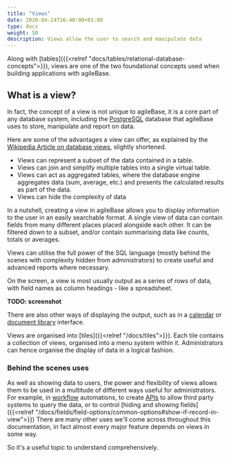 ```yaml
---
title: "Views"
date: 2020-04-24T16:40:00+01:00
type: docs
weight: 50
description: Views allow the user to search and manipulate data
---
```

Along with [tables]({{<relref "docs/tables/relational-database-concepts">}}), views are one of the two foundational concepts used when building applications with agileBase.

## What is a view?
In fact, the concept of a view is not unique to agileBase, it is a core part of any database system, including the [PostgreSQL](https://www.postgresql.org) database that agileBase uses to store, manipulate and report on data.

Here are some of the advantages a view can offer, as explained by the [Wikipedia Article on database views](https://en.wikipedia.org/wiki/View_(SQL)), slightly shortened.
* Views can represent a subset of the data contained in a table.
* Views can join and simplify multiple tables into a single virtual table.
* Views can act as aggregated tables, where the database engine aggregates data (sum, average, etc.) and presents the calculated results as part of the data.
* Views can hide the complexity of data

In a nutshell, creating a view in agileBase allows you to display information to the user in an easily searchable format. A single view of data can contain fields from many different places placed alongside each other. It can be filtered down to a subset, and/or contain summarising data like counts, totals or averages.

Views can utilise the full power of the SQL language (mostly behind the scenes with complexity hidden from administrators) to create useful and advanced reports where necessary.

On the screen, a view is most usually output as a series of rows of data, with field names as column headings - like a spreadsheet. 

**TODO: screenshot**

There are also other ways of displaying the output, such as in a [calendar](https://todo.com) or [document library](https://todo.com) interface.

Views are organised into [tiles]({{<relref "/docs/tiles">}}). Each tile contains a collection of views, organised into a menu system within it. Administrators can hence organise the display of data in a logical fashion.

### Behind the scenes uses
As well as showing data to users, the power and flexibility of views allows them to be used in a multitude of different ways useful for administrators. For example, in [workflow](https://todo.com) automations, to create [APIs](https://todo.com) to allow third party systems to query the data, or to control [hiding and showing fields]({{<relref "/docs/fields/field-options/common-options#show-if-record-in-view">}}) There are many other uses we'll come across throughout this documentation, in fact almost every major feature depends on views in some way.

So it's a useful topic to understand comprehensively.

